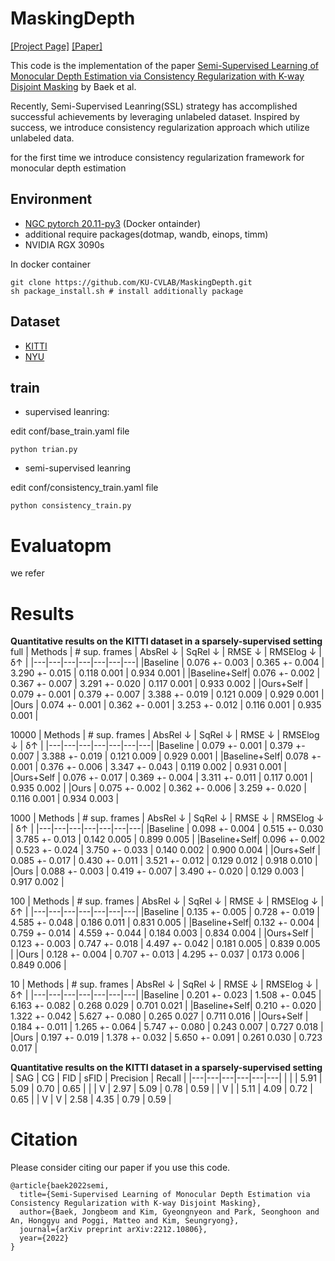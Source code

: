 # MaskingDepth
[[Project Page]](https://ku-cvlab.github.io/MaskingDepth/ "Project Page")
[[Paper]](https://arxiv.org/abs/2210.00939)

This code is the implementation of the paper <a href="https://arxiv.org/abs/2212.10806">Semi-Supervised Learning of Monocular Depth Estimation via Consistency Regularization with K-way Disjoint Masking</a> by Baek et al. 

Recently, Semi-Supervised Leanring(SSL) strategy has accomplished successful achievements by leveraging unlabeled dataset. Inspired by success, we introduce consistency regularization approach which utilize unlabeled data.

for the first time we introduce consistency regularization framework for monocular depth estimation 

## Environment
* [NGC pytorch 20.11-py3](https://catalog.ngc.nvidia.com/orgs/nvidia/containers/pytorch/tags) (Docker ontainder)  
* additional require packages(dotmap, wandb, einops, timm)
* NVIDIA RGX 3090s

In docker container
```
git clone https://github.com/KU-CVLAB/MaskingDepth.git
sh package_install.sh # install additionally package 
```

## Dataset
* [KITTI](https://www.cvlibs.net/datasets/kitti/)
* [NYU](https://cs.nyu.edu/~silberman/datasets/nyu_depth_v2.html)

## train
* supervised leanring:

edit conf/base_train.yaml file 
```
python trian.py
```

* semi-supervised leanring

edit conf/consistency_train.yaml file 
```
python consistency_train.py
```

# Evaluatopm
we refer 


# Results

**Quantitative results on the KITTI dataset in a sparsely-supervised setting**
full
| Methods | # sup. frames | AbsRel ↓ | SqRel ↓ | RMSE ↓ | RMSElog ↓ | δ↑ |
|---|---|---|---|---|---|---| 
|Baseline | 0.076 +- 0.003 | 0.365 +- 0.004 | 3.290 +- 0.015 | 0.118 0.001 | 0.934 0.001 |
|Baseline+Self| 0.076 +- 0.002 | 0.367 +- 0.007 | 3.291 +- 0.020 | 0.117 0.001 | 0.933 0.002 |
|Ours+Self | 0.079 +- 0.001 | 0.379 +- 0.007 | 3.388 +- 0.019 | 0.121 0.009 | 0.929 0.001 |
|Ours | 0.074 +- 0.001 | 0.362 +- 0.001 | 3.253 +- 0.012 | 0.116 0.001 | 0.935 0.001 |

10000
| Methods | # sup. frames | AbsRel ↓ | SqRel ↓ | RMSE ↓ | RMSElog ↓ | δ↑ |
|---|---|---|---|---|---|---| 
|Baseline | 0.079 +- 0.001 | 0.379 +- 0.007 | 3.388 +- 0.019 | 0.121 0.009 | 0.929 0.001 |
|Baseline+Self| 0.078 +- 0.001 | 0.376 +- 0.006 | 3.347 +- 0.043 | 0.119 0.002 | 0.931 0.001 |
|Ours+Self | 0.076 +- 0.017 | 0.369 +- 0.004 | 3.311 +- 0.011 | 0.117 0.001 | 0.935 0.002 |
|Ours | 0.075 +- 0.002 | 0.362 +- 0.006 | 3.259 +- 0.020 | 0.116 0.001 | 0.934 0.003 |

1000
| Methods | # sup. frames | AbsRel ↓ | SqRel ↓ | RMSE ↓ | RMSElog ↓ | δ↑ |
|---|---|---|---|---|---|---| 
|Baseline | 0.098 +- 0.004 | 0.515 +- 0.030 | 3.785 +- 0.013 | 0.142 0.005 | 0.899 0.005 |
|Baseline+Self| 0.096 +- 0.002 | 0.523 +- 0.024 | 3.750 +- 0.033 | 0.140 0.002 | 0.900 0.004 |
|Ours+Self | 0.085 +- 0.017 | 0.430 +- 0.011 | 3.521 +- 0.012 | 0.129 0.012 | 0.918 0.010 |
|Ours | 0.088 +- 0.003 | 0.419 +- 0.007 | 3.490 +- 0.020 | 0.129 0.003 | 0.917 0.002 |

100
| Methods | # sup. frames | AbsRel ↓ | SqRel ↓ | RMSE ↓ | RMSElog ↓ | δ↑ |
|---|---|---|---|---|---|---| 
|Baseline | 0.135 +- 0.005 | 0.728 +- 0.019 | 4.585 +- 0.048 | 0.186 0.011 | 0.831 0.005 |
|Baseline+Self| 0.132 +- 0.004 | 0.759 +- 0.014 | 4.559 +- 0.044 | 0.184 0.003 | 0.834 0.004 |
|Ours+Self | 0.123 +- 0.003 | 0.747 +- 0.018 | 4.497 +- 0.042 | 0.181 0.005 | 0.839 0.005 |
|Ours | 0.128 +- 0.004 | 0.707 +- 0.013 | 4.295 +- 0.037 | 0.173 0.006 | 0.849 0.006 |

10
| Methods | # sup. frames | AbsRel ↓ | SqRel ↓ | RMSE ↓ | RMSElog ↓ | δ↑ |
|---|---|---|---|---|---|---| 
|Baseline | 0.201 +- 0.023 | 1.508 +- 0.045 | 6.163 +- 0.082 | 0.268 0.029 | 0.701 0.021 |
|Baseline+Self| 0.210 +- 0.020 | 1.322 +- 0.042 | 5.627 +- 0.080 | 0.265 0.027 | 0.711 0.016 |
|Ours+Self | 0.184 +- 0.011 | 1.265 +- 0.064 | 5.747 +- 0.080 | 0.243 0.007 | 0.727 0.018 |
|Ours | 0.197 +- 0.019 | 1.378 +- 0.032 | 5.650 +- 0.091 | 0.261 0.030 | 0.723 0.017 |


**Quantitative results on the KITTI dataset in a sparsely-supervised setting**
| SAG | CG | FID | sFID | Precision | Recall |
|---|---|---|---|---|---|
|  |  | 5.91 | 5.09 | 0.70 | 0.65 |
|  | V | 2.97 | 5.09 | 0.78 | 0.59 |
| V |  | 5.11 | 4.09 | 0.72 | 0.65 |
| V | V | 2.58 | 4.35 | 0.79 | 0.59 |


# Citation
Please consider citing our paper if you use this code. 
```
@article{baek2022semi,
  title={Semi-Supervised Learning of Monocular Depth Estimation via Consistency Regularization with K-way Disjoint Masking},
  author={Baek, Jongbeom and Kim, Gyeongnyeon and Park, Seonghoon and An, Honggyu and Poggi, Matteo and Kim, Seungryong},
  journal={arXiv preprint arXiv:2212.10806},
  year={2022}
}
```
